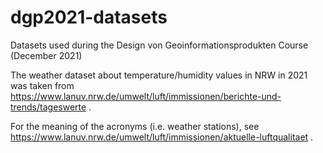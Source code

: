 # dgp2021-datasets

Datasets used during the Design von Geoinformationsprodukten Course (December 2021)

The weather dataset about temperature/humidity values in NRW in 2021 was taken from https://www.lanuv.nrw.de/umwelt/luft/immissionen/berichte-und-trends/tageswerte .

For the meaning of the acronyms (i.e. weather stations), see https://www.lanuv.nrw.de/umwelt/luft/immissionen/aktuelle-luftqualitaet .
